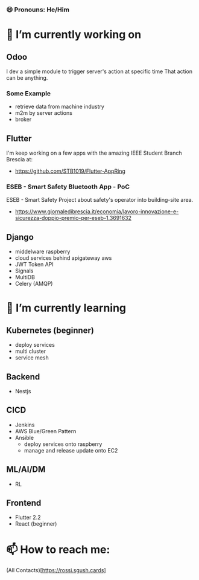 <!--
**RedsAnDev/RedsAnDev** is a ✨ _special_ ✨ repository because its `README.md` (this file) appears on your GitHub profile.

Here are some ideas to get you started:
- 🔭 I’m currently working on
- 🌱 I’m currently learning ...
- 👯 I’m looking to collaborate on ...
- 🤔 I’m looking for help with ...
- 💬 Ask me about ...
- 📫 How to reach me: ...
- 😄 Pronouns: ...
- ⚡ Fun fact: ...
-->

### 😄 Pronouns: He/Him

# 🔭 I’m currently working on

## Odoo

I dev a simple module to trigger server's action at specific time That action can be anything.

### Some Example

- retrieve data from machine industry
- m2m by server actions
- broker

## Flutter

I'm keep working on a few apps with the amazing IEEE Student Branch Brescia at:

- https://github.com/STB1019/Flutter-AppRing

### ESEB - Smart Safety Bluetooth App - PoC

ESEB - Smart Safety Project about safety's operator into building-site area.
- https://www.giornaledibrescia.it/economia/lavoro-innovazione-e-sicurezza-doppio-premio-per-eseb-1.3691632


## Django

- middelware raspberry
- cloud services behind apigateway aws
- JWT Token API
- Signals
- MultiDB
- Celery (AMQP)

# 🌱 I’m currently learning

## Kubernetes (beginner)

- deploy services
- multi cluster
- service mesh

## Backend

- Nestjs

## CICD

- Jenkins
- AWS Blue/Green Pattern
- Ansible
   - deploy services onto raspberry
   - manage and release update onto EC2 


## ML/AI/DM

- RL

## Frontend

- Flutter 2.2
- React (beginner)

 
# 📫 How to reach me:

(All Contacts)[https://rossi.sgush.cards]

